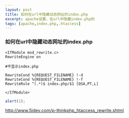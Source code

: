 ```yaml
---
layout: post
title: 如何在url中隐藏动态网址的index.php
excerpt: apache设置，在url中隐藏index.php的
tags: [apache,index.php,.htaccess]
---
```


### 如何在url中隐藏动态网址的index.php

	<IfModule mod_rewrite.c>
	RewriteEngine on

	#不显示index.php

	RewriteCond %{REQUEST_FILENAME} !-d
	RewriteCond %{REQUEST_FILENAME} !-f
	RewriteRule ^(.*)$ index.php/$1 [QSA,PT,L]

	</IfModule>

```javascript
alert(1);
```
http://www.5idev.com/p-thinkphp_htaccess_rewrite.shtml